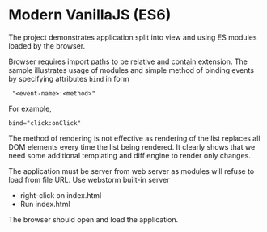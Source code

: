 # Modern VanillaJS (ES6)

The project demonstrates application split into view and using ES modules loaded by the browser.

Browser requires import paths to be relative and contain extension.
The sample illustrates usage of modules and simple method of binding events by specifying attributes `bind` in form

     "<event-name>:<method>"
     
For example,

    bind="click:onClick"
    
            
The method of rendering is not effective as rendering of the list replaces all DOM elements every time the list being rendered.
It clearly shows that we need some additional templating and diff engine to render only changes.


The application must be server from web server as modules will refuse to load from file URL.
Use webstorm built-in server  

- right-click on index.html
- Run index.html

The browser should open and load the application.
